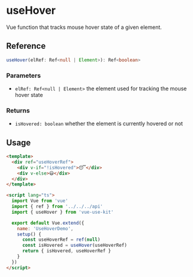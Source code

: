# useHover

Vue function that tracks mouse hover state of a given element.

## Reference

```typescript
useHover(elRef: Ref<null | Element>): Ref<boolean>
```

### Parameters

- `elRef: Ref<null | Element>` the element used for tracking the mouse hover state

### Returns

- `isHovered: boolean` whether the element is currently hovered or not

## Usage

```html
<template>
  <div ref="useHoverRef">
    <div v-if="!isHovered">😴</div>
    <div v-else>😃</div>
  </div>
</template>

<script lang="ts">
  import Vue from 'vue'
  import { ref } from '../../../api'
  import { useHover } from 'vue-use-kit'

  export default Vue.extend({
    name: 'UseHoverDemo',
    setup() {
      const useHoverRef = ref(null)
      const isHovered = useHover(useHoverRef)
      return { isHovered, useHoverRef }
    }
  })
</script>
```
